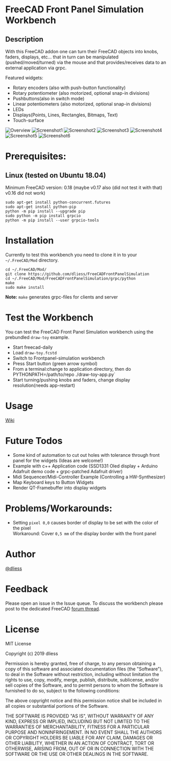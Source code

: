 # FreeCAD Front Panel Simulation Workbench

## Description
With this FreeCAD addon one can turn their FreeCAD objects into knobs, faders, displays, etc... that in turn can be manipulated (pushed/moved/turned) via the mouse and that provides/receives data to an external application via grpc. 

Featured widgets:
* Rotary encoders (also with push-button functionality)
* Rotary potentiometer (also motorized, optional snap-in divisions)
* Pushbuttons(also in switch mode)
* Linear potentiometers (also motorized, optional snap-in divisions)
* LEDs
* Displays(Points, Lines, Rectangles, Bitmaps, Text)
* Touch-surface


![Overview](/icons/overview.png?raw=true)
![Screenshot1](/Examples/draw-toy/screenshots/Push2_1.png?raw=true)
![Screenshot2](/Examples/draw-toy/screenshots/Push2_2.png?raw=true)
![Screenshot3](/Examples/draw-toy/screenshots/draw-toy1.png?raw=true)
![Screenshot4](/Examples/draw-toy/screenshots/draw-toy2.png?raw=true)
![Screenshot5](/Examples/draw-toy/screenshots/draw-toy3.png?raw=true)
![Screenshot6](/Examples/draw-toy/screenshots/draw-toy4.png?raw=true)


# Prerequisites:

## Linux (tested on Ubuntu 18.04)
Minimum FreeCAD version: 0.18 (maybe v0.17 also (did not test it with that) v0.16 did not work)
```
sudo apt-get install python-concurrent.futures
sudo apt-get install python-pip
python -m pip install --upgrade pip
sudo python -m pip install grpcio
python -m pip install --user grpcio-tools
```
    
# Installation
Currently to test this workbench you need to clone it in to your `~/.FreeCAD/Mod` directory. 
```
cd ~/.FreeCAD/Mod/
git clone https://github.com/dliess/FreeCADFrontPanelSimulation
cd ~/.FreeCAD/Mod/FreeCADFrontPanelSimulation/grpc/python
make
sudo make install
```  
**Note:** `make` generates grpc-files for clients and server

# Test the Workbench
You can test the FreeCAD Front Panel Simulation workbench using the prebundled `draw-toy` example.  
* Start freecad-daily
* Load `draw-toy.fcstd`
* Switch to Frontpanel-simulation workbench
* Press Start button (green arrow symbol)
* From a terminal:change to application directory, then do  PYTHONPATH=/path/to/repo ./draw-toy-app.py`  
* Start turning/pushing knobs and faders, change display resolution(needs app-restart)

# Usage
[Wiki](https://github.com/dliess/FreeCADFrontPanelSimulation/wiki)

# Future Todos
* Some kind of automation to cut out holes with tolerance through front panel for the widgets (Ideas are welcome!)
* Example with c++ Application code (SSD1331 Oled display + Arduino Adafruit demo code + grpc-patched Adafruit driver)
* Midi Sequencer/Midi-Controller Example (Controlling a HW-Synthesizer)
* Map Keyboard keys to Button Widgets
* Render QT-Framebuffer into display widgets

# Problems/Workarounds:
* Setting `pixel 0,0` causes border of display to be set with the color of the pixel  
   Workaround: Cover `0,5 mm` of the display border with the front panel

# Author
[@dliess](https://github.com/dliess)

# Feedback 
Please open an issue in the Issue queue. To discuss the workbench please post to the dedicated FreeCAD [forum thread](https://forum.freecadweb.org/viewtopic.php?f=24&t=29988).

# License
MIT License

Copyright (c) 2019 dliess

Permission is hereby granted, free of charge, to any person obtaining a copy
of this software and associated documentation files (the "Software"), to deal
in the Software without restriction, including without limitation the rights
to use, copy, modify, merge, publish, distribute, sublicense, and/or sell
copies of the Software, and to permit persons to whom the Software is
furnished to do so, subject to the following conditions:

The above copyright notice and this permission notice shall be included in all
copies or substantial portions of the Software.

THE SOFTWARE IS PROVIDED "AS IS", WITHOUT WARRANTY OF ANY KIND, EXPRESS OR
IMPLIED, INCLUDING BUT NOT LIMITED TO THE WARRANTIES OF MERCHANTABILITY,
FITNESS FOR A PARTICULAR PURPOSE AND NONINFRINGEMENT. IN NO EVENT SHALL THE
AUTHORS OR COPYRIGHT HOLDERS BE LIABLE FOR ANY CLAIM, DAMAGES OR OTHER
LIABILITY, WHETHER IN AN ACTION OF CONTRACT, TORT OR OTHERWISE, ARISING FROM,
OUT OF OR IN CONNECTION WITH THE SOFTWARE OR THE USE OR OTHER DEALINGS IN THE
SOFTWARE.
